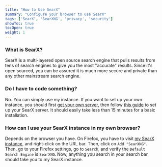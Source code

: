 ```yaml
---
title: "How to Use SearX"
summary: "Configure your browser to use SearX"
tags: ['SearX', 'SearXNG', 'privacy', 'security']
showToc: true
tocOpen: true
weight: 1
---
```


### What is SearX?
SearX is a multi-layered open source search engine that pulls results from tens of search engines to give you the most "accurate" results. Since it's open sourced, you can be assured it is much more secure and private than any other mainstream search engine.

### Do I have to code something?
No. You can simply use my instance. If you want to set up your own instance, you should first [get your own server](/server), then follow [this guide](https://landchad.net/searxng) to set up your SearX server. It should easily take less than 15 minutes for a basic installation.

### How can I use your SearX instance in my own browser?
Depends on the browser you have. On Firefox, you have to visit [my SearX instance](https://searx.sykose.xyz), and right-click on the URL bar. Then, click on ```Add "SearXNG"```. Then, go to your Firefox settings, go to ```Search```, and verify the ```Default Search Engine``` is ```SearXNG```. Now, anything you search in your search bar should take you to my SearX instance.
